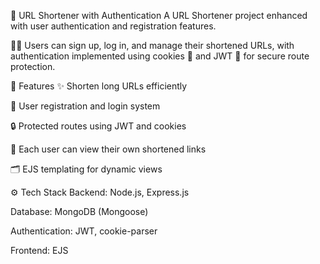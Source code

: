 🔗 URL Shortener with Authentication
A URL Shortener project enhanced with user authentication and registration features.

👤✅ Users can sign up, log in, and manage their shortened URLs, with authentication implemented using cookies 🍪 and JWT 🔐 for secure route protection.

🚀 Features
✨ Shorten long URLs efficiently

🔐 User registration and login system

🔒 Protected routes using JWT and cookies

📂 Each user can view their own shortened links

🗂️ EJS templating for dynamic views

⚙️ Tech Stack
Backend: Node.js, Express.js

Database: MongoDB (Mongoose)

Authentication:  JWT, cookie-parser

Frontend: EJS

